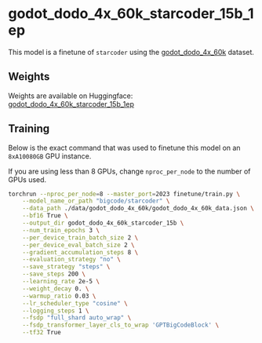 # godot_dodo_4x_60k_starcoder_15b_1ep

This model is a finetune of `starcoder` using the [godot_dodo_4x_60k](../../data/godot_dodo_4x_60k/) dataset.

## Weights

Weights are available on Huggingface: [godot_dodo_4x_60k_starcoder_15b_1ep](https://huggingface.co/minosu/godot_dodo_4x_60k_starcoder_15b_1ep)

## Training

Below is the exact command that was used to finetune this model on an `8xA10080GB` GPU instance.

If you are using less than 8 GPUs, change `nproc_per_node` to the number of GPUs used.

```bash
torchrun --nproc_per_node=8 --master_port=2023 finetune/train.py \
    --model_name_or_path "bigcode/starcoder" \
    --data_path ./data/godot_dodo_4x_60k/godot_dodo_4x_60k_data.json \
    --bf16 True \
    --output_dir godot_dodo_4x_60k_starcoder_15b \
    --num_train_epochs 3 \
    --per_device_train_batch_size 2 \
    --per_device_eval_batch_size 2 \
    --gradient_accumulation_steps 8 \
    --evaluation_strategy "no" \
    --save_strategy "steps" \
    --save_steps 200 \
    --learning_rate 2e-5 \
    --weight_decay 0. \
    --warmup_ratio 0.03 \
    --lr_scheduler_type "cosine" \
    --logging_steps 1 \
    --fsdp "full_shard auto_wrap" \
    --fsdp_transformer_layer_cls_to_wrap 'GPTBigCodeBlock' \
    --tf32 True
```
